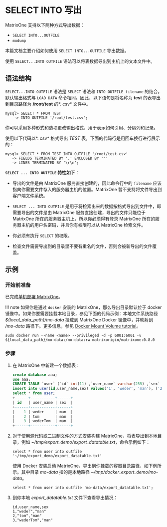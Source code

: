 # SELECT INTO 写出

MatrixOne 支持以下两种方式导出数据：

- `SELECT INTO...OUTFILE`
- `modump`

本篇文档主要介绍如何使用 `SELECT INTO...OUTFILE` 导出数据。

使用 `SELECT...INTO OUTFILE` 语法可以将表数据导出到主机上的文本文件中。

## 语法结构

`SELECT...INTO OUTFILE` 语法是 `SELECT` 语法和 `INTO OUTFILE filename` 的结合。默认输出格式与 `LOAD DATA` 命令相同。因此，以下语句是将名称为 **test** 的表导出到目录路径为 **/root/test** 的*. csv* 文件中。

```
mysql> SELECT * FROM TEST
    -> INTO OUTFILE '/root/test.csv';
```

你可以采用多种形式和选项更改输出格式，用于表示如何引用、分隔列和记录。

使用以下代码以*. csv* 格式导出 *TEST* 表，下面的代码行是用回车换行进行展示的：

```
mysql> SELECT * FROM TEST INTO OUTFILE '/root/test.csv'
   -> FIELDS TERMINATED BY ',' ENCLOSED BY '"'
   -> LINES TERMINATED BY '\r\n';
```

**`SELECT ... INTO OUTFILE` 特性如下**：

- 导出的文件是由 MatrixOne 服务直接创建的，因此命令行中的 `filename` 应该指向你需要文件存入的服务器主机的位置。MatrixOne 暂不支持将文件导出到客户端文件系统。

- `SELECT ... INTO OUTFILE` 是用于将检索出来的数据按格式导出到文件中，即需要导出的文件是由 MatrixOne 服务直接创建，导出的文件只能位于 MatrixOne 所在的服务器主机上，所以你必须得有登录 MatrixOne 所在的服务器主机的用户名密码，并且你有权限可以从 MatrixOne 检索文件。

- 你必须有执行 `SELECT` 的权限。

- 检查文件需要导出到的目录里不要有重名的文件，否则会被新导出的文件覆盖。

## 示例

### 开始前准备

已完成[单机部署 MatrixOne](../../Get-Started/install-standalone-matrixone.md)。

!!! note
    如果你是通过 `docker` 安装的 MatrixOne，那么导出目录默认位于 docker 镜像中。如果你要需要挂载本地目录，参见下面的代码示例：本地文件系统路径 *${local_data_path}/mo-data* 挂载到 MatrixOne Docker 镜像中，并映射到 */mo-data* 路径下。更多信息，参见 [Docker Mount Volume tutorial](https://www.freecodecamp.org/news/docker-mount-volume-guide-how-to-mount-a-local-directory/)。

```
sudo docker run --name <name> --privileged -d -p 6001:6001 -v ${local_data_path}/mo-data:/mo-data:rw matrixorigin/matrixone:0.8.0
```

### 步骤

1. 在 MatrixOne 中新建一个数据表：

    ```sql
    create database aaa;
    use aaa;
    CREATE TABLE `user` (`id` int(11) ,`user_name` varchar(255) ,`sex` varchar(255));
    insert into user(id,user_name,sex) values('1', 'weder', 'man'), ('2', 'tom', 'man'), ('3', 'wederTom', 'man');
    select * from user;
    +------+-----------+------+
    | id   | user_name | sex  |
    +------+-----------+------+
    |    1 | weder     | man  |
    |    2 | tom       | man  |
    |    3 | wederTom  | man  |
    +------+-----------+------+
    ```

2. 对于使用源代码或二进制文件的方式安装构建 MatrixOne，将表导出到本地目录，例如 *~/tmp/export_demo/export_datatable.txt*，命令示例如下：

    ```
    select * from user into outfile '~/tmp/export_demo/export_datatable.txt'
    ```

    使用 Docker 安装启动 MatrixOne，导出到你挂载的容器目录路径，如下例所示。其中目录 *mo-data* 指的是本地路径 *~/tmp/docker_export_demo/mo-data*。

    ```
    select * from user into outfile 'mo-data/export_datatable.txt';
    ```

3. 到你本地 *export_datatable.txt* 文件下查看导出情况：

    ```
    id,user_name,sex
    1,"weder","man"
    2,"tom","man"
    3,"wederTom","man"
    ```
